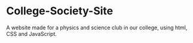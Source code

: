 # College-Society-Site
A website made for a physics and science club in our college, using html, CSS and JavaScript.
